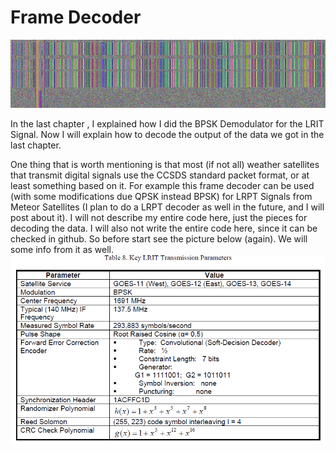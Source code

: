 # Frame Decoder

![](/assets/bitanalysis.png)

In the last chapter , I explained how I did the BPSK Demodulator for the LRIT Signal. Now I will explain how to decode the output of the data we got in the last chapter.

One thing that is worth mentioning is that most \(if not all\) weather satellites that transmit digital signals use the CCSDS standard packet format, or at least something based on it. For example this frame decoder can be used \(with some modifications due QPSK instead BPSK\) for LRPT Signals from Meteor Satellites \(I plan to do a LRPT decoder as well in the future, and I will post about it\). I will not describe my entire code here, just the pieces for decoding the data. I will also not write the entire code here, since it can be checked in github. So before start see the picture below \(again\). We will some info from it as well.![](/assets/lrit-specs.png)

